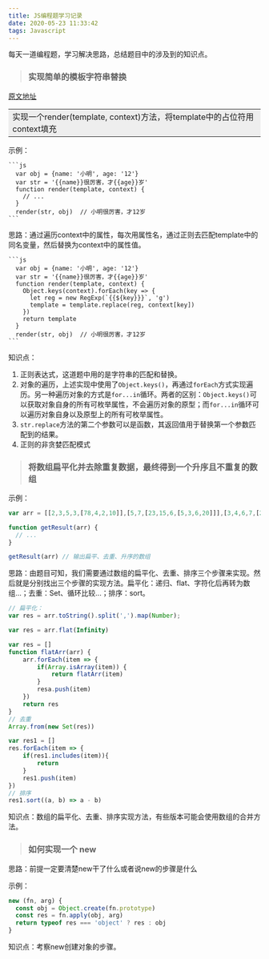 ```yaml
---
title: JS编程题学习记录
date: 2020-05-23 11:33:42
tags: Javascript
---
```


每天一道编程题，学习解决思路，总结题目中的涉及到的知识点。

<!-- more -->

> ### 实现简单的模板字符串替换

[原文地址](https://mp.weixin.qq.com/s/yjGatP7NSnZRAB3v5FslmQ)

<table><tr><td bgcolor=#eee>实现一个render(template, context)方法，将template中的占位符用context填充</td></tr></table>

示例：

    ```js
      var obj = {name: '小明', age: '12'}
      var str = '{{name}}很厉害，才{{age}}岁'
      function render(template, context) {
        // ...
      }
      render(str, obj)  // 小明很厉害，才12岁
    ```

思路：通过遍历context中的属性，每次用属性名，通过正则去匹配template中的同名变量，然后替换为context中的属性值。

    ```js
      var obj = {name: '小明', age: '12'}
      var str = '{{name}}很厉害，才{{age}}岁'
      function render(template, context) {
        Object.keys(context).forEach(key => {
          let reg = new RegExp(`{{${key}}}`, 'g')
          template = template.replace(reg, context[key])
        })
        return template
      }
      render(str, obj)  // 小明很厉害，才12岁
    ```
知识点：

  1. 正则表达式，这道题中用的是字符串的匹配和替换。
  2. 对象的遍历，上述实现中使用了`Object.keys()`，再通过`forEach`方式实现遍历。另一种遍历对象的方式是`for...in`循环。两者的区别：`Object.keys()`可以获取对象自身的所有可枚举属性，不会遍历对象的原型；而`for...in`循环可以遍历对象自身以及原型上的所有可枚举属性。
  3. `str.replace`方法的第二个参数可以是函数，其返回值用于替换第一个参数匹配到的结果。
  4. 正则的非贪婪匹配模式

> ### 将数组扁平化并去除重复数据，最终得到一个升序且不重复的数组

示例：

  ```js
  var arr = [[2,3,5,3,[78,4,2,10]],[5,7,[23,15,6,[5,3,6,20]]],[3,4,6,7,[23,54,6,7]],[2,4,5,6,[13,6,7,8]],3]

  function getResult(arr) {
    // ...
  }

  getResult(arr) // 输出扁平、去重、升序的数组
  ```
思路：由题目可知，我们需要通过数组的扁平化、去重、排序三个步骤来实现。然后就是分别找出三个步骤的实现方法。扁平化：递归、flat、字符化后再转为数组...；去重：Set、循环比较...；排序：sort。

  ```js
  // 扁平化：
  var res = arr.toString().split(',').map(Number);

  var res = arr.flat(Infinity)

  var res = []
  function flatArr(arr) {
      arr.forEach(item => {
          if(Array.isArray(item)) {
              return flatArr(item)
          }
          resa.push(item)
      })
      return res
  }
  // 去重
  Array.from(new Set(res))

  var res1 = []
  res.forEach(item => {
      if(res1.includes(item)){
          return
      }
      res1.push(item)
  })
  // 排序
  res1.sort((a, b) => a - b)
  ```
知识点：数组的扁平化、去重、排序实现方法，有些版本可能会使用数组的合并方法。

> ### 如何实现一个 new

思路：前提一定要清楚new干了什么或者说new的步骤是什么

示例：

  ```js
  new (fn, arg) {
    const obj = Object.create(fn.prototype)
    const res = fn.apply(obj, arg)
    return typeof res === 'object' ? res : obj
  }
  ```

知识点：考察new创建对象的步骤。